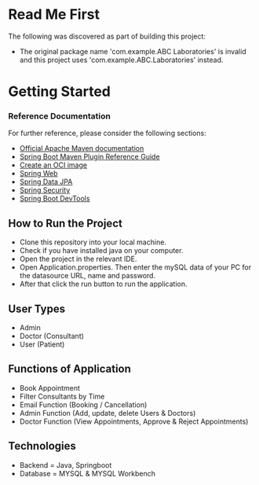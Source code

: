 # Read Me First
The following was discovered as part of building this project:

* The original package name 'com.example.ABC Laboratories' is invalid and this project uses 'com.example.ABC.Laboratories' instead.

# Getting Started

### Reference Documentation
For further reference, please consider the following sections:

* [Official Apache Maven documentation](https://maven.apache.org/guides/index.html)
* [Spring Boot Maven Plugin Reference Guide](https://docs.spring.io/spring-boot/docs/3.2.3/maven-plugin/reference/html/)
* [Create an OCI image](https://docs.spring.io/spring-boot/docs/3.2.3/maven-plugin/reference/html/#build-image)
* [Spring Web](https://docs.spring.io/spring-boot/docs/3.2.3/reference/htmlsingle/index.html#web)
* [Spring Data JPA](https://docs.spring.io/spring-boot/docs/3.2.3/reference/htmlsingle/index.html#data.sql.jpa-and-spring-data)
* [Spring Security](https://docs.spring.io/spring-boot/docs/3.2.3/reference/htmlsingle/index.html#web.security)
* [Spring Boot DevTools](https://docs.spring.io/spring-boot/docs/3.2.3/reference/htmlsingle/index.html#using.devtools)


## How to Run the Project
* Clone this repository into your local machine.
* Check if you have installed java on your computer.
* Open the project in the relevant IDE.
* Open Application.properties. Then enter the mySQL data of your PC for the datasource URL, name and password.
* After that click the run button to run the application.

## User Types
* Admin
* Doctor (Consultant)
* User (Patient)


## Functions of Application 
* Book Appointment
* Filter Consultants by Time
* Email Function (Booking / Cancellation)
* Admin Function (Add, update, delete Users & Doctors)
* Doctor Function (View Appointments, Approve & Reject Appointments)


## Technologies
* Backend = Java, Springboot
* Database = MYSQL & MYSQL Workbench
